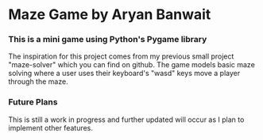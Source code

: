 # Maze Game by Aryan Banwait


### This is a mini game using Python's Pygame library 
The inspiration for this project comes from my previous small project "maze-solver" which you can find on github.
The game models basic maze solving where a user uses their keyboard's "wasd" keys move a player through the maze.


### Future Plans
This is still a work in progress and further updated will occur as I plan to implement other features.


